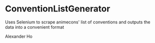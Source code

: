 # ConventionListGenerator
Uses Selenium to scrape animecons' list of conventions and outputs the data into a convenient format

Alexander Ho
